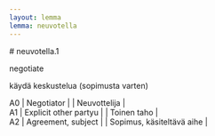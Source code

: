```yaml
---
layout: lemma
lemma: neuvotella
---
```


<div class="sense">
# <span class="sensename">neuvotella.1</span>

<span class="description">negotiate</span>

<span class="description">käydä keskustelua (sopimusta varten)</span>

A0 | Negotiator |   | Neuvottelija |  
A1 | Explicit other partyu |   | Toinen taho |  
A2 | Agreement, subject |   | Sopimus, käsiteltävä aihe |  

</div>

